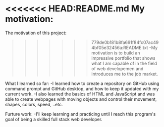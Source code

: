 <<<<<<< HEAD:README.md
My motivation:
=======
The motivation of this project:
>>>>>>> 779de0b181b8fa691f84fc07ac494bf05e32456a:README.txt
-My  motivation is to build an impressive portfolio that shows what I am capable of in the field of web developemen and introduces me to the job market.

What I learned so far:
-I learned how to create a repository on GitHub using command prompt and GitHub desktop, and how to keep it updated with my current work.
-I also learned the basics of HTML and JavaScript and was able to create webpages with moving objects and control their movement, shapes, colors, speed, ..etc.

Furture work:
-I'll keep learning and practicing until I reach this program's goal of being a skilled full stack web developer.

